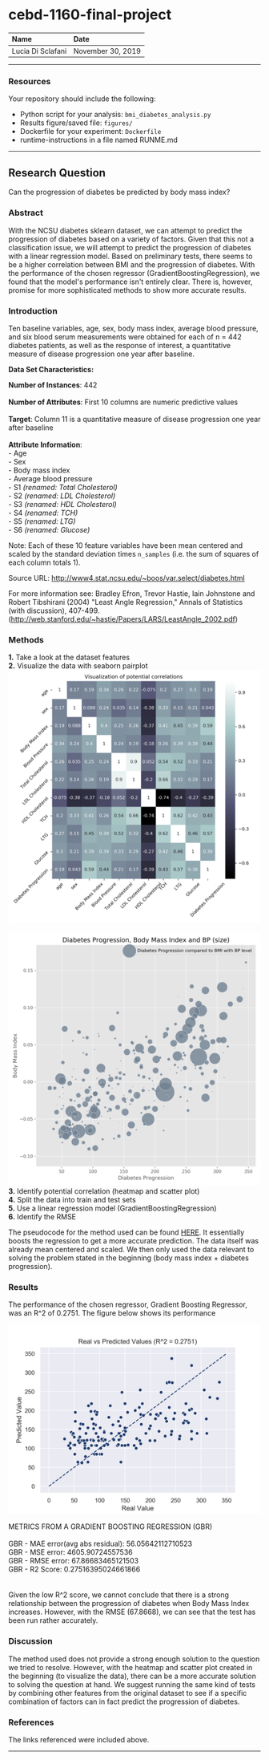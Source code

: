 # cebd-1160-final-project



| Name | Date |
|:-------|:---------------|
|Lucia Di Sclafani|November 30, 2019|

-----

### Resources
Your repository should include the following:

- Python script for your analysis: `bmi_diabetes_analysis.py`
- Results figure/saved file:  `figures/`
- Dockerfile for your experiment: `Dockerfile`
- runtime-instructions in a file named RUNME.md

-----

## Research Question

Can the progression of diabetes be predicted by body mass index?

### Abstract

With the NCSU diabetes sklearn dataset, we can attempt to predict the progression of diabetes based on a variety of factors.
Given that this not a classification issue, we will attempt to predict the progression of diabetes with a linear regression model.
Based on preliminary tests, there seems to be a higher correlation between BMI and the progression of diabetes.
With the performance of the chosen regressor (GradientBoostingRegression), we found that the model's performance isn't entirely clear. There is, however, promise for more sophisticated methods to show more accurate results.

### Introduction

Ten baseline variables, age, sex, body mass index, average blood
pressure, and six blood serum measurements were obtained for each of n =
442 diabetes patients, as well as the response of interest, a
quantitative measure of disease progression one year after baseline.

**Data Set Characteristics:**

  **Number of Instances**: 442 </br>
</br>
  **Number of Attributes**: First 10 columns are numeric predictive values </br>
</br>
  **Target**: Column 11 is a quantitative measure of disease progression one year after baseline </br>
</br>
  **Attribute Information**: </br>
      - Age </br>
      - Sex </br>
      - Body mass index </br>
      - Average blood pressure </br>
      - S1 *(renamed: Total Cholesterol)* </br>
      - S2 *(renamed: LDL Cholesterol)* </br>
      - S3 *(renamed: HDL Cholesterol)* </br>
      - S4 *(renamed: TCH)* </br>
      - S5 *(renamed: LTG)* </br>
      - S6 *(renamed: Glucose)* </br>

Note: Each of these 10 feature variables have been mean centered and scaled by the standard deviation times `n_samples` (i.e. the sum of squares of each column totals 1).

Source URL:
http://www4.stat.ncsu.edu/~boos/var.select/diabetes.html

For more information see:
Bradley Efron, Trevor Hastie, Iain Johnstone and Robert Tibshirani (2004) "Least Angle Regression," Annals of Statistics (with discussion), 407-499.
(http://web.stanford.edu/~hastie/Papers/LARS/LeastAngle_2002.pdf)


### Methods

**1.** Take a look at the dataset features </br>
**2.** Visualize the data with seaborn pairplot </br>
![heatmap](./figures/heatmap_visualization.png) </br>
</br>
![scatterplot](./figures/multiplot_scatter_bp_size.png) </br>
**3.** Identify potential correlation (heatmap and scatter plot) </br>
**4.** Split the data into train and test sets </br>
**5.** Use a linear regression model (GradientBoostingRegression) </br>
**6.** Identify the RMSE </br>

The pseudocode for the method used can be found [HERE](https://scikit-learn.org/stable/modules/generated/sklearn.ensemble.GradientBoostingRegressor.html). It essentially boosts the regression to get a more accurate prediction.
The data itself was already mean centered and scaled. We then only used the data relevant to solving the problem stated in the beginning (body mass index + diabetes progression).


### Results

The performance of the chosen regressor, Gradient Boosting Regressor, was an R^2 of 0.2751. The figure below shows its performance


![performance figure](./figures/real_vs_predict.png)

METRICS FROM A GRADIENT BOOSTING REGRESSION (GBR) </br>
</br>
GBR - MAE error(avg abs residual): 56.05642112710523 </br>
GBR - MSE error: 4605.90724557536 </br>
GBR - RMSE error: 67.86683465121503 </br>
GBR - R2 Score: 0.27516395024661866 </br>
</br>
</br>
Given the low R^2 score, we cannot conclude that there is a strong relationship between the progression of diabetes when Body Mass Index increases. However, with the RMSE (67.8668), we can see that the test has been run rather accurately.

### Discussion

The method used does not provide a strong enough solution to the question we tried to resolve. However, with the heatmap and scatter plot created in the beginning (to visualize the data), there can be a more accurate solution to solving the question at hand.
We suggest running the same kind of tests by combining other features from the original dataset to see if a specific combination of factors can in fact predict the progression of diabetes.

### References
The links referenced were included above.

-------